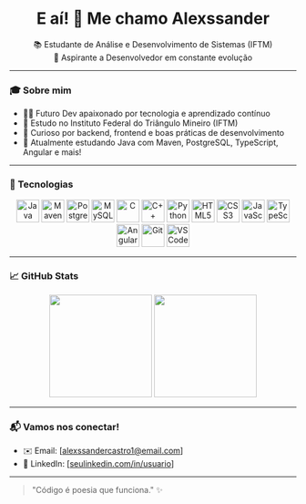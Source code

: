 <h1 align="center">E aí! 👋 Me chamo Alexssander</h1>

<p align="center">
  📚 Estudante de Análise e Desenvolvimento de Sistemas (IFTM) <br/>
  🚀 Aspirante a Desenvolvedor em constante evolução <br/>
</p>

---

### 🎓 Sobre mim
- 👨‍💻 Futuro Dev apaixonado por tecnologia e aprendizado contínuo
- 📍 Estudo no Instituto Federal do Triângulo Mineiro (IFTM)
- 🔧 Curioso por backend, frontend e boas práticas de desenvolvimento
- 🚀 Atualmente estudando Java com Maven, PostgreSQL, TypeScript, Angular e mais!
---

### 🧠 Tecnologias 

<p align="center">
  <img src="https://cdn.jsdelivr.net/gh/devicons/devicon/icons/java/java-original.svg" height="40" alt="Java"/>
  <img src="https://cdn.jsdelivr.net/gh/devicons/devicon/icons/maven/maven-original.svg" height="40" alt="Maven"/>
  <img src="https://cdn.jsdelivr.net/gh/devicons/devicon/icons/postgresql/postgresql-original.svg" height="40" alt="PostgreSQL"/>
  <img src="https://cdn.jsdelivr.net/gh/devicons/devicon/icons/mysql/mysql-original.svg" height="40" alt="MySQL"/>
  <img src="https://cdn.jsdelivr.net/gh/devicons/devicon/icons/c/c-original.svg" height="40" alt="C"/>
  <img src="https://cdn.jsdelivr.net/gh/devicons/devicon/icons/cplusplus/cplusplus-original.svg" height="40" alt="C++"/>
  <img src="https://cdn.jsdelivr.net/gh/devicons/devicon/icons/python/python-original.svg" height="40" alt="Python"/>
  <img src="https://cdn.jsdelivr.net/gh/devicons/devicon/icons/html5/html5-original.svg" height="40" alt="HTML5"/>
  <img src="https://cdn.jsdelivr.net/gh/devicons/devicon/icons/css3/css3-original.svg" height="40" alt="CSS3"/>
  <img src="https://cdn.jsdelivr.net/gh/devicons/devicon/icons/javascript/javascript-original.svg" height="40" alt="JavaScript"/>
  <img src="https://cdn.jsdelivr.net/gh/devicons/devicon/icons/typescript/typescript-original.svg" height="40" alt="TypeScript"/>
  <img src="https://cdn.jsdelivr.net/gh/devicons/devicon/icons/angularjs/angularjs-original.svg" height="40" alt="Angular"/>
  <img src="https://cdn.jsdelivr.net/gh/devicons/devicon/icons/git/git-original.svg" height="40" alt="Git"/>
  <img src="https://cdn.jsdelivr.net/gh/devicons/devicon/icons/vscode/vscode-original.svg" height="40" alt="VS Code"/>
</p>


---

### 📈 GitHub Stats

<p align="center">
  <img height="180em" src="https://github-readme-stats.vercel.app/api?username=AlexssanderCastro&show_icons=true&theme=radical"/>
  <img height="180em" src="https://github-readme-stats.vercel.app/api/top-langs/?username=AlexssanderCastro&layout=compact&theme=radical"/>
</p>

---

### 📬 Vamos nos conectar!

- ✉️ Email: [alexssandercastro1@email.com]
- 💼 LinkedIn: [[seulinkedin.com/in/usuario](https://www.linkedin.com/in/alexssander-jos%C3%A9-de-oliveira-de-castro-58b7a7334/)]

---

> "Código é poesia que funciona." ✨


<!---
alexssander77/alexssander77 is a ✨ special ✨ repository because its `README.md` (this file) appears on your GitHub profile.
You can click the Preview link to take a look at your changes.
--->
